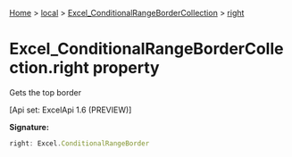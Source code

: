 [Home](./index) &gt; [local](local.md) &gt; [Excel\_ConditionalRangeBorderCollection](local.excel_conditionalrangebordercollection.md) &gt; [right](local.excel_conditionalrangebordercollection.right.md)

# Excel\_ConditionalRangeBorderCollection.right property

Gets the top border 

 \[Api set: ExcelApi 1.6 (PREVIEW)\]

**Signature:**
```javascript
right: Excel.ConditionalRangeBorder
```
